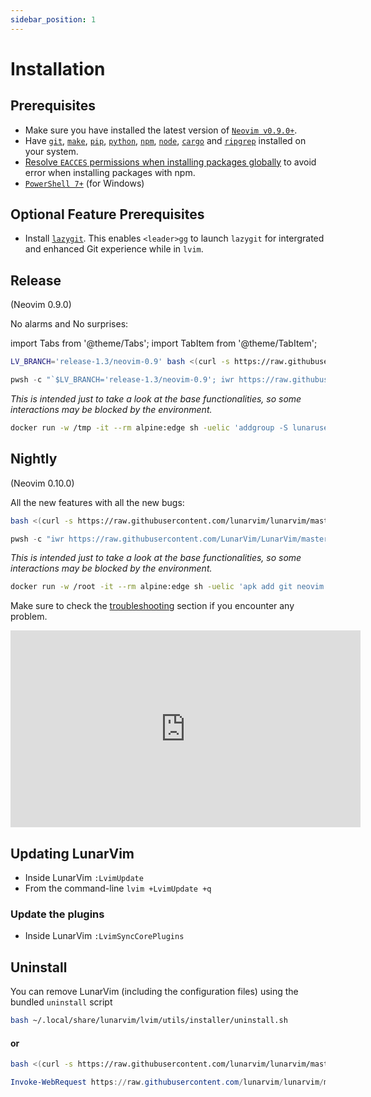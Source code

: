 ```yaml
---
sidebar_position: 1
---
```


# Installation

## Prerequisites

- Make sure you have installed the latest version of [`Neovim v0.9.0+`](https://github.com/neovim/neovim/releases/latest).
- Have [`git`](https://cli.github.com/), [`make`](https://www.gnu.org/software/make/), [`pip`](https://pypi.org/project/pip/), [`python`](https://www.python.org/), [`npm`](https://npmjs.com/), [`node`](https://nodejs.org/), [`cargo`](https://www.rust-lang.org/tools/install) and [`ripgrep`](https://github.com/BurntSushi/ripgrep) installed on your system.
- [Resolve `EACCES` permissions when installing packages globally](https://docs.npmjs.com/resolving-eacces-permissions-errors-when-installing-packages-globally) to avoid error when installing packages with npm.
- [`PowerShell 7+`](https://learn.microsoft.com/en-us/powershell/scripting/whats-new/migrating-from-windows-powershell-51-to-powershell-7?view=powershell-7.2) (for Windows)

## Optional Feature Prerequisites
- Install [`lazygit`](https://github.com/jesseduffield/lazygit#installation). This enables `<leader>gg` to launch `lazygit` for intergrated and enhanced Git experience while in `lvim`.

## Release

(Neovim 0.9.0)

No alarms and No surprises:

import Tabs from '@theme/Tabs';
import TabItem from '@theme/TabItem';

<Tabs>
<TabItem value="linux/macos" label="Linux/MacOs">

```bash
LV_BRANCH='release-1.3/neovim-0.9' bash <(curl -s https://raw.githubusercontent.com/LunarVim/LunarVim/release-1.3/neovim-0.9/utils/installer/install.sh)
```

</TabItem>
<TabItem value="windows" label="Windows">

```powershell
pwsh -c "`$LV_BRANCH='release-1.3/neovim-0.9'; iwr https://raw.githubusercontent.com/LunarVim/LunarVim/release-1.3/neovim-0.9/utils/installer/install.ps1 -UseBasicParsing | iex"
```

</TabItem>
<TabItem value="docker" label="Try it first in Docker!">

_This is intended just to take a look at the base functionalities, so some interactions may be blocked by the environment._

```bash
docker run -w /tmp -it --rm alpine:edge sh -uelic 'addgroup -S lunaruser && adduser -S lunaruser -G lunaruser --shell /bin/sh && apk add yarn git python3 cargo neovim ripgrep alpine-sdk bash curl --update && LV_BRANCH='release-1.3/neovim-0.9' su -c "bash <(curl -s https://raw.githubusercontent.com/lunarvim/lunarvim/release-1.3/neovim-0.9/utils/installer/install.sh) --no-install-dependencies" lunaruser && su -c /home/lunaruser/.local/bin/lvim lunaruser'
```

</TabItem>
</Tabs>

## Nightly

(Neovim 0.10.0)

All the new features with all the new bugs:

<Tabs>
<TabItem value="linux/macos" label="Linux/MacOs">

```bash
bash <(curl -s https://raw.githubusercontent.com/lunarvim/lunarvim/master/utils/installer/install.sh)
```

</TabItem>
<TabItem value="windows" label="Windows">

```powershell
pwsh -c "iwr https://raw.githubusercontent.com/LunarVim/LunarVim/master/utils/installer/install.ps1 -UseBasicParsing | iex"
```

</TabItem>
<TabItem value="docker" label="Try it first in Docker!">

_This is intended just to take a look at the base functionalities, so some interactions may be blocked by the environment._

```bash
docker run -w /root -it --rm alpine:edge sh -uelic 'apk add git neovim ripgrep alpine-sdk bash curl --update && bash <(curl -s https://raw.githubusercontent.com/lunarvim/lunarvim/master/utils/installer/install.sh) --no-install-dependencies && /root/.local/bin/lvim'
```

</TabItem>
</Tabs>

Make sure to check the [troubleshooting](../troubleshooting/README.md) section if you encounter any problem.

<iframe width="560" height="315" src="https://www.youtube.com/embed/sFA9kX-Ud_c" title="YouTube video player" frameborder="0" allow="accelerometer; autoplay; clipboard-write; encrypted-media; gyroscope; picture-in-picture" allowfullscreen="1"></iframe>

## Updating LunarVim

- Inside LunarVim `:LvimUpdate`
- From the command-line `lvim +LvimUpdate +q`

### Update the plugins

- Inside LunarVim `:LvimSyncCorePlugins`

## Uninstall

You can remove LunarVim (including the configuration files) using the bundled `uninstall` script

<Tabs>
<TabItem value="linux/macos" label="Linux/MacOs">

```bash
bash ~/.local/share/lunarvim/lvim/utils/installer/uninstall.sh
```

#### **or**

```bash
bash <(curl -s https://raw.githubusercontent.com/lunarvim/lunarvim/master/utils/installer/uninstall.sh)
```

</TabItem>
<TabItem value="windows" label="Windows">

```powershell
Invoke-WebRequest https://raw.githubusercontent.com/lunarvim/lunarvim/master/utils/installer/uninstall.ps1 -UseBasicParsing | Invoke-Expression
```

</TabItem>
</Tabs>
